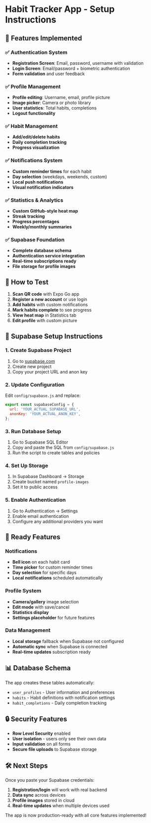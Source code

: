 # Habit Tracker App - Setup Instructions

## 🚀 Features Implemented

### ✅ Authentication System
- **Registration Screen**: Email, password, username with validation
- **Login Screen**: Email/password + biometric authentication
- **Form validation** and user feedback

### ✅ Profile Management
- **Profile editing**: Username, email, profile picture
- **Image picker**: Camera or photo library
- **User statistics**: Total habits, completions
- **Logout functionality**

### ✅ Habit Management
- **Add/edit/delete habits**
- **Daily completion tracking**
- **Progress visualization**

### ✅ Notifications System
- **Custom reminder times** for each habit
- **Day selection** (weekdays, weekends, custom)
- **Local push notifications**
- **Visual notification indicators**

### ✅ Statistics & Analytics
- **Custom GitHub-style heat map**
- **Streak tracking**
- **Progress percentages**
- **Weekly/monthly summaries**

### ✅ Supabase Foundation
- **Complete database schema**
- **Authentication service integration**
- **Real-time subscriptions ready**
- **File storage for profile images**

## 📱 How to Test

1. **Scan QR code** with Expo Go app
2. **Register a new account** or use login
3. **Add habits** with custom notifications
4. **Mark habits complete** to see progress
5. **View heat map** in Statistics tab
6. **Edit profile** with custom picture

## 🔧 Supabase Setup Instructions

### 1. Create Supabase Project
1. Go to [supabase.com](https://supabase.com)
2. Create new project
3. Copy your project URL and anon key

### 2. Update Configuration
Edit `config/supabase.js` and replace:
```javascript
export const supabaseConfig = {
  url: 'YOUR_ACTUAL_SUPABASE_URL',
  anonKey: 'YOUR_ACTUAL_ANON_KEY',
};
```

### 3. Run Database Setup
1. Go to Supabase SQL Editor
2. Copy and paste the SQL from `config/supabase.js`
3. Run the script to create tables and policies

### 4. Set Up Storage
1. In Supabase Dashboard → Storage
2. Create bucket named `profile-images`
3. Set it to public access

### 5. Enable Authentication
1. Go to Authentication → Settings
2. Enable email authentication
3. Configure any additional providers you want

## 🎯 Ready Features

### Notifications
- **Bell icon** on each habit card
- **Time picker** for custom reminder times
- **Day selection** for specific days
- **Local notifications** scheduled automatically

### Profile System
- **Camera/gallery** image selection
- **Edit mode** with save/cancel
- **Statistics display**
- **Settings placeholder** for future features

### Data Management
- **Local storage** fallback when Supabase not configured
- **Automatic sync** when Supabase is connected
- **Real-time updates** subscription ready

## 📊 Database Schema

The app creates these tables automatically:
- `user_profiles` - User information and preferences
- `habits` - Habit definitions with notification settings
- `habit_completions` - Daily completion tracking

## 🔒 Security Features

- **Row Level Security** enabled
- **User isolation** - users only see their own data
- **Input validation** on all forms
- **Secure file uploads** to Supabase storage

## 🛠 Next Steps

Once you paste your Supabase credentials:
1. **Registration/login** will work with real backend
2. **Data sync** across devices
3. **Profile images** stored in cloud
4. **Real-time updates** when multiple devices used

The app is now production-ready with all core features implemented!